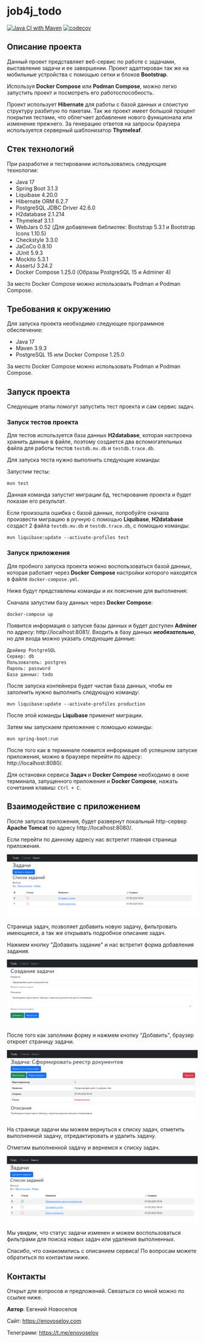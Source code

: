 # job4j_todo

[![Java CI with Maven](https://github.com/evgnovoselov/job4j_todo/actions/workflows/maven.yml/badge.svg)](https://github.com/evgnovoselov/job4j_todo/actions/workflows/maven.yml)
[![codecov](https://codecov.io/gh/evgnovoselov/job4j_todo/graph/badge.svg?token=dQyj7somrv)](https://codecov.io/gh/evgnovoselov/job4j_todo)

## Описание проекта

Данный проект представляет веб-сервис по работе с задачами, выставление задачи 
и ее завершении. Проект адаптирован так же на мобильные устройства 
с помощью сетки и блоков **Bootstrap**.

Используя **Docker Compose** или **Podman Compose**, можно легко 
запустить проект и посмотреть его работоспособность.

Проект использует **Hibernate** для работы с базой данных и слоистую структуру
разбитую по пакетам. Так же проект имеет большой процент покрытия тестами,
что облегчает добавление нового функционала или изменение прежнего.
За генерацию ответов на запросы браузера используется 
серверный шаблонизатор **Thymeleaf**.

## Стек технологий

При разработке и тестировании использовались следующие технологии:

* Java 17
* Spring Boot 3.1.3
* Liquibase 4.20.0
* Hibernate ORM 6.2.7
* PostgreSQL JDBC Driver 42.6.0
* H2database 2.1.214
* Thymeleaf 3.1.1
* WebJars 0.52 (Для добавления библиотек: Bootstrap 5.3.1 и Bootstrap Icons 1.10.5)
* Checkstyle 3.3.0
* JaCoCo 0.8.10
* JUnit 5.9.3
* Mockito 5.3.1
* AssertJ 3.24.2
* Docker Compose 1.25.0 (Образы PostgreSQL 15 и Adminer 4)

За место Docker Compose можно использовать Podman и Podman Compose.

## Требования к окружению

Для запуска проекта необходимо следующее программное обеспечение:

* Java 17
* Maven 3.9.3
* PostgreSQL 15 или Docker Compose 1.25.0

За место Docker Compose можно использовать Podman и Podman Compose.

## Запуск проекта

Следующие этапы помогут запустить тест проекта и сам сервис задач.

### Запуск тестов проекта

Для тестов используется база данных **H2database**, которая настроена хранить данные в файле,
поэтому создается два вспомогательных файла для работы тестов `testdb.mv.db` и `testdb.trace.db`.

Для запуска теста нужно выполнить следующие команды:

Запустим тесты:

```text
mvn test
```

Данная команда запустит миграции бд, тестирование проекта и будет показан его результат.

Если произошла ошибка с базой данных, попробуйте сначала произвести миграцию в ручную
с помощью **Liquibase**, **H2database** создаст 2 файла `testdb.mv.db` и `testdb.trace.db`,
с помощью команды:

```text
mvn liquibase:update --activate-profiles test
```

### Запуск приложения

Для пробного запуска проекта можно воспользоваться базой данных, которая работает через
**Docker Compose** настройки которого находятся в файле `docker-compose.yml`.

Ниже будут представлены команды и их пояснение для выполнения:

Сначала запустим базу данных через **Docker Compose**:

```text
docker-compose up
```

Появится информация о запуске базы данных и будет доступен **Adminer**
по адресу: http://localhost:8081/. Входить в базу данных **_необязательно_**,
но для входа можно указать следующие данные:

```text
Драйвер PostgreSQL
Сервер: db
Пользователь: postgres
Пароль: password
База данных: todo
```

После запуска контейнера будет чистая база данных, чтобы ее заполнить нужно выполнить следующую команду:

```text
mvn liquibase:update --activate-profiles production
```

После этой команды **Liquibase** применит миграции.

Затем мы запускаем приложение с помощью команды:

```text
mvn spring-boot:run
```

После того как в терминале появится информация об успешном запуске приложения, можно в браузере перейти
по адресу: http://localhost:8080/.

Для остановки сервиса **Задач** и **Docker Compose** необходимо в окне терминала,
запущенного приложения и **Docker Compose**, нажать сочетания клавиш: `Ctrl + C`.

## Взаимодействие с приложением

После запуска приложения, будет развернут локальный http-сервер **Apache Tomcat**
по адресу http://localhost:8080/.

Если перейти по данному адресу нас встретит главная страница приложения.

![Список задач](repository-files/tasks.png "Список задач")

Страница задач, позволяет добавить новую задачу, фильтровать имеющиеся, а так же открывать
подробное описание задач.

Нажмем кнопку "Добавить задание" и нас встретит форма добавления задания.

![Создание задачи](repository-files/create-task.png "Создание задачи")

После того как заполним форму и нажмем кнопку "Добавить", браузер откроет страницу задачи.

![Страница задачи](repository-files/task.png "Страница задачи")

На странице задачи мы можем вернуться к списку задач, отметить выполненной задачу, отредактировать
и удалить задачу.

Отметим выполненной задачу и вернемся к списку задач.

![Страница задачи](repository-files/tasks-with-done.png "Страница задачи")

Мы увидим, что статус задачи изменен и можем воспользоваться фильтрами для поиска новых задач или
удаления выполненных.

Спасибо, что ознакомились с описанием сервиса! По вопросам можете обратиться по контактам ниже.

## Контакты

Открыт для вопросов и предложений. Связаться со мной можно по ссылке ниже.

**Автор**: Евгений Новоселов

Сайт: https://enovoselov.com

Телеграмм: https://t.me/enovoselov
